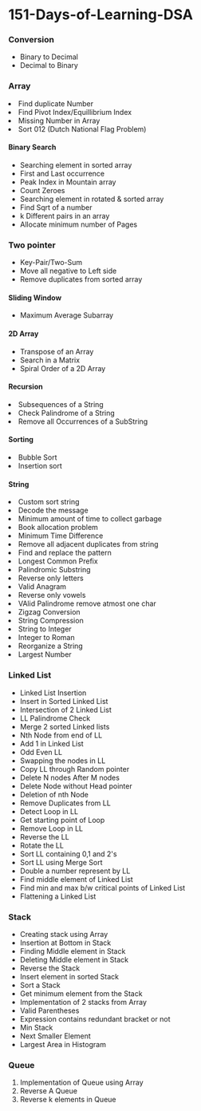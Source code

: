 # 151-Days-of-Learning-DSA
<h3>Conversion</h3>
<ul>
<li>Binary to Decimal</li>
<li>Decimal to Binary</li>
</ul>
<h3>Array</h3>
<li>Find duplicate Number</li>
<li>Find Pivot Index/Equillibrium Index</li>
<li>Missing Number in Array</li>
<li>Sort 012 (Dutch National Flag Problem)</li>
<h4>Binary Search</h4>
<ul>
<li>Searching element in sorted array</li>
<li>First and Last occurrence</li>
<li>Peak Index in Mountain array</li>
<li>Count Zeroes</li>
<li>Searching element in rotated & sorted array</li>
<li>Find Sqrt of a number</li>
<li>k Different pairs in an array</li>
<li>Allocate minimum number of Pages</li>
</ul>
<h3>Two pointer</h3>
<ul>
<li>Key-Pair/Two-Sum</li>
<li>Move all negative to Left side</li>
<li>Remove duplicates from sorted array</li>
</ul>
<h4>Sliding Window</h4>
<ul>
<li>Maximum Average Subarray</li>
</ul>
<h4>2D Array</h4>
<ul>
<li>Transpose of an Array</li>
<li>Search in a Matrix</li>
<li>Spiral Order of a 2D Array</li>
</ul>
<h4>Recursion</h4>
<li>Subsequences of a String</li>
<li>Check Palindrome of a String</li>
<li>Remove all Occurrences of a SubString</li>

<h4>Sorting</h4>
<li>Bubble Sort</li>
<li>Insertion sort</li>
</ul>

<h4>String</h4>
<li>Custom sort string</li>
<li>Decode the message</li>
<li>Minimum amount of time to collect garbage</li>
<li>Book allocation problem</li>
<li>Minimum Time Difference</li>
<li>Remove all adjacent duplicates from string</li>
<li>Find and replace the pattern</li>
<li>Longest Common Prefix</li>
<li>Palindromic Substring</li>
<li>Reverse only letters</li>
<li>Valid Anagram</li>
<li>Reverse only vowels</li>
<li>VAlid Palindrome remove atmost one char</li>
<li>Zigzag Conversion</li>
<li>String Compression</li>
<li>String to Integer</li>
<li>Integer to Roman</li>
<li>Reorganize a String</li>
<li>Largest Number</li>
</ul>
<h3>Linked List</h3>
<ul>
<li>Linked List Insertion</li>
<li>Insert in Sorted Linked List</li>
<li>Intersection of 2 Linked List</li>
<li>LL Palindrome Check</li>
<li>Merge 2 sorted Linked lists</li>
<li>Nth Node from end of LL</li>
<li>Add 1 in Linked List</li>
<li>Odd Even LL</li>
<li>Swapping the nodes in LL</li>
<li>Copy LL through Random pointer</li>
<li>Delete N nodes After M nodes</li>
<li>Delete Node without Head pointer</li>
<li>Deletion of nth Node</li>
<li>Remove Duplicates from LL</li>
<li>Detect Loop in LL</li>
<li>Get starting point of Loop</li>
<li>Remove Loop in LL</li>
<li>Reverse the LL</li>
<li>Rotate the LL</li>
<li>Sort LL containing 0,1 and 2's</li>
<li>Sort LL using Merge Sort</li>
<li>Double a number represent by LL</li>
<li>Find middle element of Linked List</li>
<li>Find min and max b/w critical points of Linked List</li>
<li>Flattening a Linked List</li>
</ul>

<h3>Stack</h3>
<ul>
<li>Creating stack using Array</li>
<li>Insertion at Bottom in Stack</li>
<li>Finding Middle element in Stack</li>
<li>Deleting Middle element in Stack</li>
<li>Reverse the Stack</li>
<li>Insert element in sorted Stack</li>
<li>Sort a Stack</li>
<li>Get minimum element from the Stack</li>
<li>Implementation of 2 stacks from Array</li>
<li>Valid Parentheses</li>
<li>Expression contains redundant bracket or not</li>
<li>Min Stack</li>
<li>Next Smaller Element</li>
<li>Largest Area in Histogram</li>
</ul>


<h3>Queue</h3>
<ol>
<li>Implementation of Queue using Array</li>
<li>Reverse A Queue</li>
<li>Reverse k elements in Queue</li>
</ol>

